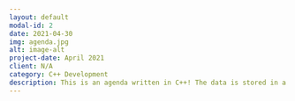 ```yaml
---
layout: default
modal-id: 2
date: 2021-04-30
img: agenda.jpg
alt: image-alt
project-date: April 2021
client: N/A
category: C++ Development
description: This is an agenda written in C++! The data is stored in a SQLite database.
---
```

